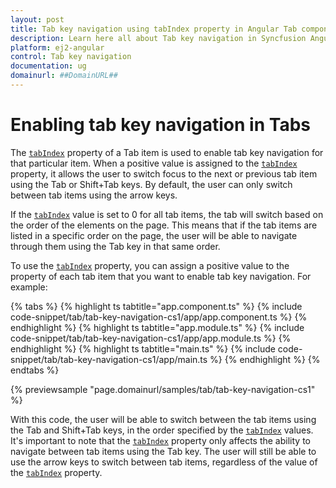 ```yaml
---
layout: post
title: Tab key navigation using tabIndex property in Angular Tab component | Syncfusion
description: Learn here all about Tab key navigation in Syncfusion Angular Tab component of Syncfusion Essential JS 2 and more.
platform: ej2-angular
control: Tab key navigation 
documentation: ug
domainurl: ##DomainURL##
---
```


# Enabling tab key navigation in Tabs

The [`tabIndex`](https://ej2.syncfusion.com/angular/documentation/api/tab/tabItem/#tabindex) property of a Tab item is used to enable tab key navigation for that particular item. When a positive value is assigned to the [`tabIndex`](../api/tab/tabItem/#tabindex) property, it allows the user to switch focus to the next or previous tab item using the Tab or Shift+Tab keys. By default, the user can only switch between tab items using the arrow keys.

If the [`tabIndex`](https://ej2.syncfusion.com/angular/documentation/api/tab/tabItem/#tabindex) value is set to 0 for all tab items, the tab will switch based on the order of the elements on the page. This means that if the tab items are listed in a specific order on the page, the user will be able to navigate through them using the Tab key in that same order.

To use the [`tabIndex`](https://ej2.syncfusion.com/angular/documentation/api/tab/tabItem/#tabindex) property, you can assign a positive value to the property of each tab item that you want to enable tab key navigation. For example:

{% tabs %}
{% highlight ts tabtitle="app.component.ts" %}
{% include code-snippet/tab/tab-key-navigation-cs1/app/app.component.ts %}
{% endhighlight %}
{% highlight ts tabtitle="app.module.ts" %}
{% include code-snippet/tab/tab-key-navigation-cs1/app/app.module.ts %}
{% endhighlight %}
{% highlight ts tabtitle="main.ts" %}
{% include code-snippet/tab/tab-key-navigation-cs1/app/main.ts %}
{% endhighlight %}
{% endtabs %}
  
{% previewsample "page.domainurl/samples/tab/tab-key-navigation-cs1" %}

With this code, the user will be able to switch between the tab items using the Tab and Shift+Tab keys, in the order specified by the [`tabIndex`](../api/tab/tabItem/#tabindex) values.
It's important to note that the [`tabIndex`](../api/tab/tabItem/#tabindex) property only affects the ability to navigate between tab items using the Tab key. The user will still be able to use the arrow keys to switch between tab items, regardless of the value of the [`tabIndex`](../api/tab/tabItem/#tabindex) property.
